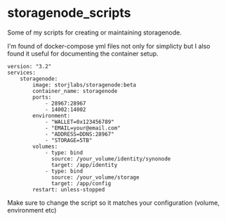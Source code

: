 # storagenode_scripts
Some of my scripts for creating or maintaining storagenode.

I'm found of docker-compose yml files not only for simplicty but I also found it useful
for documenting the container setup.

```
version: "3.2"
services:
    storagenode:
        image: storjlabs/storagenode:beta
        container_name: storagenode
        ports:
            - 28967:28967
            - 14002:14002
        environment:
            - "WALLET=0x123456789"
            - "EMAIL=your@email.com"
            - "ADDRESS=DDNS:28967"
            - "STORAGE=5TB"     
        volumes:
            - type: bind
              source: /your_volume/identity/synonode
              target: /app/identity
            - type: bind
              source: /your_volume/storage
              target: /app/config
        restart: unless-stopped

```
Make sure to change the script so it matches your configuration (volume, environment etc)




